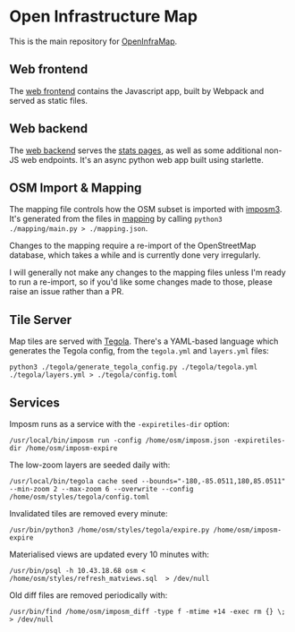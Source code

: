# Open Infrastructure Map
This is the main repository for [OpenInfraMap](https://openinframap.org).

## Web frontend

The [web frontend](web) contains the Javascript app, built by Webpack and served as static files.

## Web backend

The [web backend](web-backend) serves the [stats pages](https://openinframap.org/stats), as well as some additional non-JS web endpoints. It's an async python web app built using starlette.

## OSM Import & Mapping

The mapping file controls how the OSM subset is imported with
[imposm3](https://imposm.org/docs/imposm3/latest/). It's generated from the files in [mapping](mapping)
by calling `python3 ./mapping/main.py > ./mapping.json`.

Changes to the mapping require a re-import of the OpenStreetMap database, which takes
a while and is currently done very irregularly.

I will generally not make any changes to the mapping files unless I'm ready to run a re-import, so if you'd like some changes made to those, please raise an issue rather than a PR.

## Tile Server

Map tiles are served with [Tegola](https://tegola.io/). There's a YAML-based language
which generates the Tegola config, from the `tegola.yml` and `layers.yml` files:

`python3 ./tegola/generate_tegola_config.py ./tegola/tegola.yml ./tegola/layers.yml > ./tegola/config.toml`

## Services

Imposm runs as a service with the `-expiretiles-dir` option:

	/usr/local/bin/imposm run -config /home/osm/imposm.json -expiretiles-dir /home/osm/imposm-expire

The low-zoom layers are seeded daily with:

	/usr/local/bin/tegola cache seed --bounds="-180,-85.0511,180,85.0511" --min-zoom 2 --max-zoom 6 --overwrite --config /home/osm/styles/tegola/config.toml

Invalidated tiles are removed every minute:

	/usr/bin/python3 /home/osm/styles/tegola/expire.py /home/osm/imposm-expire

Materialised views are updated every 10 minutes with:

	/usr/bin/psql -h 10.43.18.68 osm < /home/osm/styles/refresh_matviews.sql  > /dev/null

Old diff files are removed periodically with:

	/usr/bin/find /home/osm/imposm_diff -type f -mtime +14 -exec rm {} \; > /dev/null
